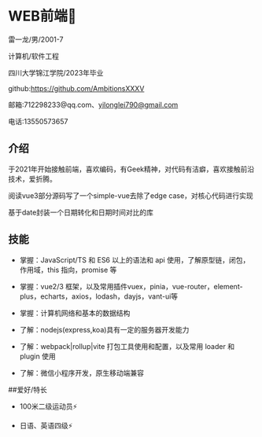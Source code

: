 # WEB前端👋

雷一龙/男/2001-7

计算机/软件工程

四川大学锦江学院/2023年毕业


github:https://github.com/AmbitionsXXXV

邮箱:712298233\@qq.com、yilonglei790@gmail.com

电话:13550573657

## 介绍

于2021年开始接触前端，喜欢编码，有Geek精神，对代码有洁癖，喜欢接触前沿技术，爱折腾。

阅读vue3部分源码写了一个simple-vue去除了edge case，对核心代码进行实现

基于date封装一个日期转化和日期时间对比的库

## 技能

*   掌握：JavaScript/TS 和 ES6 以上的语法和 api 使用，了解原型链，闭包，作用域，this 指向，promise 等

*   掌握：vue2/3 框架，以及常用插件vuex，pinia，vue-router，element-plus，echarts，axios，lodash，dayjs，vant-ui等

*   掌握：计算机网络和基本的数据结构
   
*   了解：nodejs(express,koa)具有一定的服务器开发能力

*   了解：webpack|rollup|vite 打包工具使用和配置，以及常用 loader 和 plugin 使用

*   了解：微信小程序开发，原生移动端兼容

##爱好/特长

*   100米二级运动员⚡

*   日语、英语四级⚡

<!--
**AmbitionsXXXV/AmbitionsXXXV** is a ✨ _special_ ✨ repository because its `README.md` (this file) appears on your GitHub profile.

Here are some ideas to get you started:

- 🔭 I’m currently working on ...
- 🌱 I’m currently learning ...
- 👯 I’m looking to collaborate on ...
- 🤔 I’m looking for help with ...
- 💬 Ask me about ...
- 📫 How to reach me: ...
- 😄 Pronouns: ...
- ⚡ Fun fact: ...
-->
